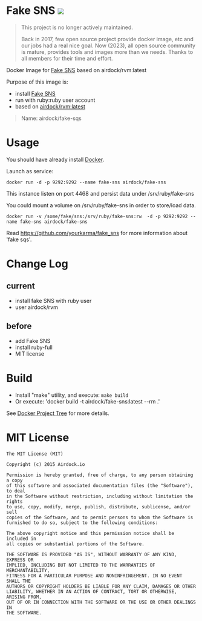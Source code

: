 # Fake SNS [![](https://images.microbadger.com/badges/image/airdock/fake-sns:latest.svg)](https://microbadger.com/images/airdock/fake-sns:latest "Get your own image badge on microbadger.com")

> This project is no longer actively maintained.
>
> Back in 2017, few open source project provide docker image, etc and our jobs had a real nice goal. Now (2023), all open source community is mature, provides tools and images more than we needs. Thanks to all members for their time and effort.

Docker Image for [Fake SNS](https://github.com/yourkarma/fake_sns) based on airdock/rvm:latest


Purpose of this image is:

- install [Fake SNS](https://github.com/yourkarma/fake_sns)
- run with ruby:ruby user account
- based on [airdock/rvm:latest](https://github.com/airdock-io/docker-rvm)


> Name: airdock/fake-sqs

# Usage

You should have already install [Docker](https://www.docker.com/).


Launch as service:

```
docker run -d -p 9292:9292 --name fake-sns airdock/fake-sns
```
This instance listen on port 4468 and persist data under /srv/ruby/fake-sns

You could mount a volume on /srv/ruby/fake-sns in order to store/load data.
```
docker run -v /some/fake/sns:/srv/ruby/fake-sns:rw  -d -p 9292:9292 --name fake-sns airdock/fake-sns
```

Read https://github.com/yourkarma/fake_sns for more information about 'fake sqs'.

# Change Log

## current
- install fake SNS with ruby user
- user airdock/rvm

## before
- add Fake SNS
- install ruby-full
- MIT license

# Build


- Install "make" utility, and execute: `make build`
- Or execute: 'docker build -t airdock/fake-sns:latest --rm .'

See [Docker Project Tree](https://github.com/airdock-io/docker-base/wiki/Docker-Project-Tree) for more details.


# MIT License

```
The MIT License (MIT)

Copyright (c) 2015 Airdock.io

Permission is hereby granted, free of charge, to any person obtaining a copy
of this software and associated documentation files (the "Software"), to deal
in the Software without restriction, including without limitation the rights
to use, copy, modify, merge, publish, distribute, sublicense, and/or sell
copies of the Software, and to permit persons to whom the Software is
furnished to do so, subject to the following conditions:

The above copyright notice and this permission notice shall be included in
all copies or substantial portions of the Software.

THE SOFTWARE IS PROVIDED "AS IS", WITHOUT WARRANTY OF ANY KIND, EXPRESS OR
IMPLIED, INCLUDING BUT NOT LIMITED TO THE WARRANTIES OF MERCHANTABILITY,
FITNESS FOR A PARTICULAR PURPOSE AND NONINFRINGEMENT. IN NO EVENT SHALL THE
AUTHORS OR COPYRIGHT HOLDERS BE LIABLE FOR ANY CLAIM, DAMAGES OR OTHER
LIABILITY, WHETHER IN AN ACTION OF CONTRACT, TORT OR OTHERWISE, ARISING FROM,
OUT OF OR IN CONNECTION WITH THE SOFTWARE OR THE USE OR OTHER DEALINGS IN
THE SOFTWARE.
```
